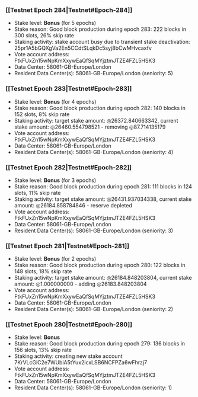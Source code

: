 ### [[Testnet Epoch 284|Testnet#Epoch-284]]
* Stake level: **Bonus** (for 5 epochs)
* Stake reason: Good block production during epoch 283: 222 blocks in 300 slots, 26% skip rate
* Staking activity: stake account busy due to transient stake deactivation: 25pr1A5bGQXgVa2En5CCdtSLqkDc5syj8bCwMHvcaxfv
* Vote account address: FtkFUxZn15wNpKmXxywEaQfSqMYjztmJTZE4FZL5HSK3
* Data Center: 58061-GB-Europe/London
* Resident Data Center(s): 58061-GB-Europe/London (seniority: 5)
### [[Testnet Epoch 283|Testnet#Epoch-283]]
* Stake level: **Bonus** (for 4 epochs)
* Stake reason: Good block production during epoch 282: 140 blocks in 152 slots, 8% skip rate
* Staking activity: target stake amount: ◎26372.840663342, current stake amount: ◎26460.554798521 - removing ◎87.714135179
* Vote account address: FtkFUxZn15wNpKmXxywEaQfSqMYjztmJTZE4FZL5HSK3
* Data Center: 58061-GB-Europe/London
* Resident Data Center(s): 58061-GB-Europe/London (seniority: 4)
### [[Testnet Epoch 282|Testnet#Epoch-282]]
* Stake level: **Bonus** (for 3 epochs)
* Stake reason: Good block production during epoch 281: 111 blocks in 124 slots, 11% skip rate
* Staking activity: target stake amount: ◎26431.937034338, current stake amount: ◎26184.858784846 - reserve depleted
* Vote account address: FtkFUxZn15wNpKmXxywEaQfSqMYjztmJTZE4FZL5HSK3
* Data Center: 58061-GB-Europe/London
* Resident Data Center(s): 58061-GB-Europe/London (seniority: 3)
### [[Testnet Epoch 281|Testnet#Epoch-281]]
* Stake level: **Bonus** (for 2 epochs)
* Stake reason: Good block production during epoch 280: 122 blocks in 148 slots, 18% skip rate
* Staking activity: target stake amount: ◎26184.848203804, current stake amount: ◎1.000000000 - adding ◎26183.848203804
* Vote account address: FtkFUxZn15wNpKmXxywEaQfSqMYjztmJTZE4FZL5HSK3
* Data Center: 58061-GB-Europe/London
* Resident Data Center(s): 58061-GB-Europe/London (seniority: 2)
### [[Testnet Epoch 280|Testnet#Epoch-280]]
* Stake level: **Bonus**
* Stake reason: Good block production during epoch 279: 136 blocks in 156 slots, 13% skip rate
* Staking activity: creating new stake account 7KrVLcGiC2e7WUbiA5tYux2icxLSB6NCFPZa6wFhrzj7
* Vote account address: FtkFUxZn15wNpKmXxywEaQfSqMYjztmJTZE4FZL5HSK3
* Data Center: 58061-GB-Europe/London
* Resident Data Center(s): 58061-GB-Europe/London (seniority: 1)